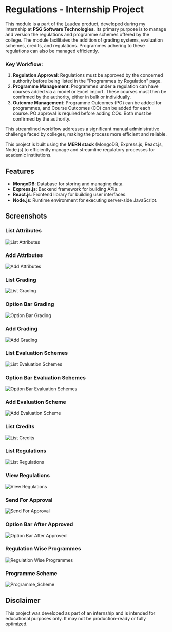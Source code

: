 # Regulations - Internship Project
This module is a part of the Laudea product, developed during my internship at **PSG Software Technologies**. Its primary purpose is to manage and version the regulations and programme schemes offered by the college. The module facilitates the addition of grading systems, evaluation schemes, credits, and regulations. Programmes adhering to these regulations can also be managed efficiently.

### Key Workflow:
1. **Regulation Approval**: Regulations must be approved by the concerned authority before being listed in the "Programmes by Regulation" page.
2. **Programme Management**: Programmes under a regulation can have courses added via a model or Excel import. These courses must then be confirmed by the authority, either in bulk or individually.
3. **Outcome Management**: Programme Outcomes (PO) can be added for programmes, and Course Outcomes (CO) can be added for each course. PO approval is required before adding COs. Both must be confirmed by the authority.

This streamlined workflow addresses a significant manual administrative challenge faced by colleges, making the process more efficient and reliable.

This project is built using the **MERN stack** (MongoDB, Express.js, React.js, Node.js) to efficiently manage and streamline regulatory processes for academic institutions.

## Features
- **MongoDB**: Database for storing and managing data.
- **Express.js**: Backend framework for building APIs.
- **React.js**: Frontend library for building user interfaces.
- **Node.js**: Runtime environment for executing server-side JavaScript.

## Screenshots

### List Attributes
![List Attributes](Screenshots/List_Attributes.png)

### Add Attributes
![Add Attributes](Screenshots/Add_Attributes.png)

### List Grading
![List Grading](Screenshots/List_Grading.png)

### Option Bar Grading
![Option Bar Grading](Screenshots/Option_Bar_Grading.png)

### Add Grading
![Add Grading](Screenshots/Add_Grading.png)

### List Evaluation Schemes
![List Evaluation Schemes](Screenshots/List_Evaluation_Schemes.png)

### Option Bar Evaluation Schemes
![Option Bar Evaluation Schemes](Screenshots/Option_Bar_Evaluation_Schemes.png)

### Add Evaluation Scheme
![Add Evaluation Scheme](Screenshots/Add_Evaluation_Scheme.png)

### List Credits
![List Credits](Screenshots/List_Credits.png)

### List Regulations
![List Regulations](Screenshots/List_Regulations.png)

### View Regulations
![View Regulations](Screenshots/View_Regulations.png)

### Send For Approval
![Send For Approval](Screenshots/Send_For_Approval.png)

### Option Bar After Approved
![Option Bar After Approved](Screenshots/Option_Bar_After_Approved.png)

### Regulation Wise Programmes
![Regulation Wise Programmes](Screenshots/Regulation_Wise_Programmes.png)

### Programme Scheme
![Programme_Scheme](Screenshots/Programme_Scheme.png)

## Disclaimer
This project was developed as part of an internship and is intended for educational purposes only. It may not be production-ready or fully optimized.
